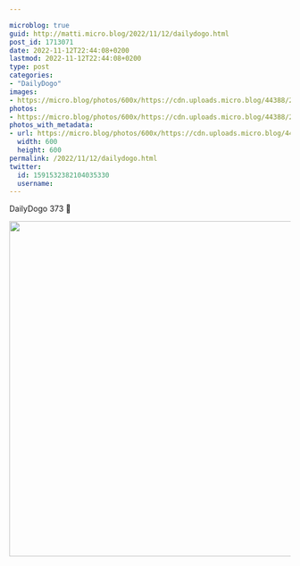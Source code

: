 ```yaml
---

microblog: true
guid: http://matti.micro.blog/2022/11/12/dailydogo.html
post_id: 1713071
date: 2022-11-12T22:44:08+0200
lastmod: 2022-11-12T22:44:08+0200
type: post
categories:
- "DailyDogo"
images:
- https://micro.blog/photos/600x/https://cdn.uploads.micro.blog/44388/2022/1d2475393b.jpg
photos:
- https://micro.blog/photos/600x/https://cdn.uploads.micro.blog/44388/2022/1d2475393b.jpg
photos_with_metadata:
- url: https://micro.blog/photos/600x/https://cdn.uploads.micro.blog/44388/2022/1d2475393b.jpg
  width: 600
  height: 600
permalink: /2022/11/12/dailydogo.html
twitter:
  id: 1591532382104035330
  username:
---
```

DailyDogo 373 🐶

<img src="https://micro.blog/photos/600x/https://blog.martin-haehnel.de/uploads/2022/1d2475393b.jpg" width="600" height="600" alt="" />
